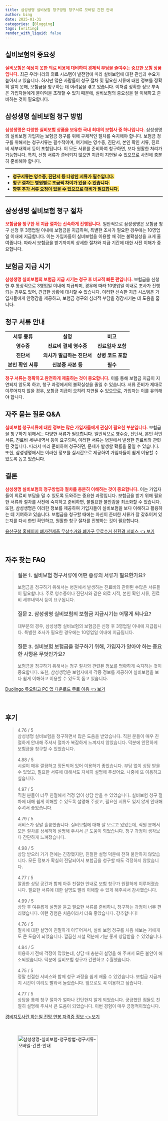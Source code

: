 ```yaml
---
title: 삼성생명 실비보험 청구방법 청구서류 모바일 간편 안내
author: bing
date: 2025-01-31
categories: [Blogging]
tags: [writing]
render_with_liquid: false
---
```



<h2 id='실비보험의 중요성'>실비보험의 중요성</h2>

<p><b><span style="color: #ee2323;">실비보험은 예상치 못한 의료 비용에 대비하여 경제적 부담을 줄여주는 중요한 보험 상품입니다.</span></b> 최근 우리나라의 의료 시스템이 발전함에 따라 실비보험에 대한 관심과 수요가 높아지고 있습니다. 하지만 많은 사람들이 청구 절차 및 필요한 서류에 대한 정보를 정확히 알지 못해, 보험금을 청구하는 데 어려움을 겪고 있습니다. 이처럼 정확한 정보 부족은 가입자들에게 불이익을 초래할 수 있기 때문에, 실비보험의 중요성을 잘 이해하고 준비하는 것이 필요합니다.</p>

<h2 id='삼성생명 실비보험 청구 방법'>삼성생명 실비보험 청구 방법</h2>

<p><b><span style="color: #ee2323;">삼성생명은 다양한 실비보험 상품을 보유한 국내 최대의 보험사 중 하나입니다.</span></b> 삼성생명의 실비보험 가입자는 보험금 청구를 위해 구체적인 절차를 숙지해야 합니다. 보험금 청구를 위해서는 청구서류는 필수적이며, 여기에는 영수증, 진단서, 본인 확인 서류, 진료비 세부내역서 등이 포함됩니다. 이 모든 서류를 준비하여 청구하면, 보다 원활한 처리가 가능합니다. 특히, 신청 서류가 준비되지 않으면 지급이 지연될 수 있으므로 사전에 충분히 준비해야 합니다.</p>

<hr />

<ul>
    <li><b><span style="background-color: #ffe066;">청구서류는 영수증, 진단서 등 다양한 서류가 필수입니다.</span></b></li>
    <li><b><span style="background-color: #ffe066;">청구 절차는 병원별로 조금씩 차이가 있을 수 있습니다.</span></b></li>
    <li><b><span style="background-color: #ffe066;">향후 추가 서류 요청이 있을 수 있으므로 대비가 필요합니다.</span></b></li>
</ul>

<hr />

<h2 id='삼성생명 실비보험 청구 절차'>삼성생명 실비보험 청구 절차</h2>

<p><b><span style="color: #ee2323;">보험금을 청구한 뒤 지급 절차는 신속하게 진행됩니다.</span></b> 일반적으로 삼성생명은 보험금 청구 신청 후 3영업일 이내에 보험금을 지급하며, 특별한 조사가 필요한 경우에는 10영업일 이내에 지급합니다. 이는 가입자들이 실비보험을 이용할 때 겪는 불확실성을 크게 줄여줍니다. 따라서 보험금을 받기까지의 상세한 절차와 지급 기간에 대한 사전 이해가 중요합니다.</p>

<h2 id='보험금 지급 시기'>보험금 지급 시기</h2>

<p><b><span style="color: #ee2323;">삼성생명 실비보험의 보험금 지급 시기는 청구 후 비교적 빠른 편입니다.</span></b> 보험금을 신청한 후 통상적으로 3영업일 이내에 지급되며, 경우에 따라 10영업일 이내로 조사가 진행되는 경우도 있어, 긴급한 상황에 대처할 수 있습니다. 이러한 신속한 지급 시스템은 가입자들에게 안정감을 제공하고, 보험금 청구의 심리적 부담을 경감시키는 데 도움을 줍니다.</p>

<h2 id='청구 서류 안내'>청구 서류 안내</h2>

<table>
    <tr>
        <td style="text-align: center; height: 17px;"><b>서류 종류</b></td>
        <td style="text-align: center; height: 17px;"><b>설명</b></td>
        <td style="text-align: center; height: 17px;"><b>비고</b></td>
    </tr>
    <tr>
        <td style="text-align: center; height: 17px;"><b>영수증</b></td>
        <td style="text-align: center; height: 17px;"><b>진료비 결제 영수증</b></td>
        <td style="text-align: center; height: 17px;"><b>진료일자 포함</b></td>
    </tr>
    <tr>
        <td style="text-align: center; height: 17px;"><b>진단서</b></td>
        <td style="text-align: center; height: 17px;"><b>의사가 발급하는 진단서</b></td>
        <td style="text-align: center; height: 17px;"><b>상병 코드 포함</b></td>
    </tr>
    <tr>
        <td style="text-align: center; height: 17px;"><b>본인 확인 서류</b></td>
        <td style="text-align: center; height: 17px;"><b>신분증 사본 등</b></td>
        <td style="text-align: center; height: 17px;"><b>필수</b></td>
    </tr>
</table>

<p><b><span style="color: #ee2323;">청구 서류는 정확하고 완전하게 제출하는 것이 중요합니다.</span></b> 이를 통해 보험금 지급이 지연되지 않도록 하고, 청구 과정에서의 불확실성을 줄일 수 있습니다. 서류 준비가 제대로 이루어지지 않을 경우, 보험금 지급이 오히려 지연될 수 있으므로, 가입자는 이를 유의해야 합니다.</p>

<h2 id='자주 묻는 질문 Q&A'>자주 묻는 질문 Q&A</h2>

<p><b><span style="color: #ee2323;">실비보험 청구서류에 대한 정보는 많은 가입자들에게 관심이 필요한 부분입니다.</span></b> 보험금을 청구하기 위해서는 다양한 서류가 필요합니다. 일반적으로 영수증, 진단서, 본인 확인 서류, 진료비 세부내역서 등이 요구되며, 이러한 서류는 병원에서 발생한 진료비와 관련된 것입니다. 따라서 미리 준비하여 청구하면, 문제가 발생할 확률을 줄일 수 있습니다. 또한, 삼성생명에서는 이러한 정보를 실시간으로 제공하여 가입자들이 쉽게 이용할 수 있도록 돕고 있습니다.</p>

<h2 id='결론'>결론</h2>

<p><b><span style="color: #ee2323;">삼성생명 실비보험의 청구방법과 절차를 충분히 이해하는 것이 중요합니다.</span></b> 이는 가입자들이 의료비 부담을 덜 수 있도록 도와주는 중요한 과정입니다. 보험금을 받기 위해 필요한 서류와 절차를 사전에 숙지하고 준비하면, 불필요한 불안감을 최소화할 수 있습니다. 또한, 삼성생명은 이러한 정보를 제공하여 가입자들이 실비보험을 보다 이해하고 활용하는 데 기여하고 있습니다. 보험금을 청구할 때에는 자신이 준비한 서류가 잘 갖추어져 있는지를 다시 한번 확인하고, 원활한 청구 절차를 진행하는 것이 필요합니다.</p>


<p><a class="click-button" title="용산구청 홈페이지 폐가전제품 무상수거와 폐가구 무료수거 친환경 서비스" href="https://afficreate.github.io/posts/%EC%9A%A9%EC%82%B0%EA%B5%AC%EC%B2%AD-%ED%99%88%ED%8E%98%EC%9D%B4%EC%A7%80-%ED%8F%90%EA%B0%80%EC%A0%84%EC%A0%9C%ED%92%88-%EB%AC%B4%EC%83%81%EC%88%98%EA%B1%B0%EC%99%80-%ED%8F%90%EA%B0%80%EA%B5%AC-%EB%AC%B4%EB%A3%8C%EC%88%98%EA%B1%B0-%EC%B9%9C%ED%99%98%EA%B2%BD-%EC%84%9C%EB%B9%84%EC%8A%A4/" rel="dofollow">용산구청 홈페이지 폐가전제품 무상수거와 폐가구 무료수거 친환경 서비스 👈 보기</a></p><br>
<h2 id='자주_찾는_FAQ'>자주 찾는 FAQ</h2>
<div itemscope="" itemtype="https://schema.org/FAQPage"> 
<blockquote> 
<div itemscope="" itemprop="mainEntity" itemtype="https://schema.org/Question"> 
<h3 itemprop="name">질문 1. 실비보험 청구서류에 어떤 종류의 서류가 필요한가요?</h3> 
<div itemscope="" itemprop="acceptedAnswer" itemtype="https://schema.org/Answer"> 
<span itemprop="text"> 
<p>보험금을 청구하기 위해서는 병원에서 발생하는 진료비와 관련된 수많은 서류들이 필요합니다. 주로 영수증이나 진단서와 같은 의료 서적, 본인 확인 서류, 진료비 세부내역서 등이 요구됩니다.</p> 
</span> 
</div> 
</div> 

<div itemscope="" itemprop="mainEntity" itemtype="https://schema.org/Question"> 
<h3 itemprop="name">질문 2. 삼성생명 실비보험의 보험금 지급시기는 어떻게 되나요?</h3> 
<div itemscope="" itemprop="acceptedAnswer" itemtype="https://schema.org/Answer"> 
<span itemprop="text"> 
<p>대부분의 경우, 삼성생명 실비보험의 보험금은 신청 후 3영업일 이내에 지급됩니다. 특별한 조사가 필요한 경우에는 10영업일 이내에 지급됩니다.</p> 
</span> 
</div> 
</div> 

<div itemscope="" itemprop="mainEntity" itemtype="https://schema.org/Question"> 
<h3 itemprop="name">질문 3. 실비보험 보험금을 청구하기 위해, 가입자가 알아야 하는 중요한 사항은 무엇인가요?</h3> 
<div itemscope="" itemprop="acceptedAnswer" itemtype="https://schema.org/Answer"> 
<span itemprop="text"> 
<p>보험금을 청구하기 위해서는 청구 절차와 관련된 정보를 명확하게 숙지하는 것이 중요합니다. 또한, 삼성생명은 보험자에게 각종 정보를 제공하여 실비보험을 보다 쉽게 이해하고 이용할 수 있도록 돕고 있습니다.</p> 
</span> 
</div> 
</div> 
</blockquote> 
</div>
<p><a class="click-button" title="Duolingo 듀오링고 PC 앱 다운로드 무료 이용" href="https://afficreate.github.io/posts/Duolingo-%EB%93%80%EC%98%A4%EB%A7%81%EA%B3%A0-PC-%EC%95%B1-%EB%8B%A4%EC%9A%B4%EB%A1%9C%EB%93%9C-%EB%AC%B4%EB%A3%8C-%EC%9D%B4%EC%9A%A9/" rel="dofollow">Duolingo 듀오링고 PC 앱 다운로드 무료 이용 👈 보기</a></p><br>
<h2 id='후기'>후기</h2>
<div itemscope itemtype="https://schema.org/Product">
  <blockquote>
  <div itemprop="review" itemscope itemtype="https://schema.org/Review">
      <div itemprop="reviewRating" itemscope itemtype="https://schema.org/Rating"> <span itemprop="ratingValue">4.76</span> / <span itemprop="bestRating">5</span> </div>
      <span itemprop="reviewBody">삼성생명 실비보험을 청구하면서 많은 도움을 받았습니다. 직원 분들이 매우 친절하게 안내해 주셔서 절차가 복잡하게 느껴지지 않았습니다. 덕분에 안전하게 보험금을 청구할 수 있었습니다.</span>
  </div>
  <br>
  <div itemprop="review" itemscope itemtype="https://schema.org/Review">
      <div itemprop="reviewRating" itemscope itemtype="https://schema.org/Rating"> <span itemprop="ratingValue">4.88</span> / <span itemprop="bestRating">5</span> </div>
      <span itemprop="reviewBody">시설이 매우 깔끔하고 정돈되어 있어 이용하기 좋았습니다. 부담 없이 상담 받을 수 있었고, 필요한 서류에 대해서도 자세히 설명해 주셨어요. 나중에 또 이용하고 싶습니다.</span>
  </div>
  <br>
  <div itemprop="review" itemscope itemtype="https://schema.org/Review">
      <div itemprop="reviewRating" itemscope itemtype="https://schema.org/Rating"> <span itemprop="ratingValue">4.97</span> / <span itemprop="bestRating">5</span> </div>
      <span itemprop="reviewBody">직원 분들이 너무 친절해서 걱정 없이 상담 받을 수 있었습니다. 실비보험 청구 절차에 대해 쉽게 이해할 수 있도록 설명해 주셨고, 필요한 서류도 잊지 않게 안내해 주셔서 좋았습니다.</span>
  </div>
  <br>
  <div itemprop="review" itemscope itemtype="https://schema.org/Review">
      <div itemprop="reviewRating" itemscope itemtype="https://schema.org/Rating"> <span itemprop="ratingValue">4.79</span> / <span itemprop="bestRating">5</span> </div>
      <span itemprop="reviewBody">서비스가 정말 훌륭했습니다. 실비보험에 대해 잘 모르고 있었는데, 직원 분께서 모든 절차를 상세하게 설명해 주셔서 큰 도움이 되었습니다. 청구 과정이 생각보다 간단하게 느껴졌습니다.</span>
  </div>
  <br>
  <div itemprop="review" itemscope itemtype="https://schema.org/Review">
      <div itemprop="reviewRating" itemscope itemtype="https://schema.org/Rating"> <span itemprop="ratingValue">4.98</span> / <span itemprop="bestRating">5</span> </div>
      <span itemprop="reviewBody">상담 받으러 가기 전에는 긴장했지만, 친절한 설명 덕분에 전혀 불안하지 않았습니다. 모든 정보가 확실히 전달되어서 보험금을 청구할 때도 걱정하지 않았습니다.</span>
  </div>
  <br>
  <div itemprop="review" itemscope itemtype="https://schema.org/Review">
      <div itemprop="reviewRating" itemscope itemtype="https://schema.org/Rating"> <span itemprop="ratingValue">4.77</span> / <span itemprop="bestRating">5</span> </div>
      <span itemprop="reviewBody">깔끔한 상담 공간과 함께 아주 친절한 안내로 보험 청구가 원활하게 이루어졌습니다. 필요한 서류에 대한 설명도 빨리 이해할 수 있게 해주셔서 감사했습니다.</span>
  </div>
  <br>
  <div itemprop="review" itemscope itemtype="https://schema.org/Review">
      <div itemprop="reviewRating" itemscope itemtype="https://schema.org/Rating"> <span itemprop="ratingValue">4.99</span> / <span itemprop="bestRating">5</span> </div>
      <span itemprop="reviewBody">상담 후 여유롭게 설명을 듣고 필요한 서류를 준비하니, 청구하는 과정이 너무 편리했습니다. 이런 경험은 처음이라서 더욱 좋았습니다. 강추합니다!</span>
  </div>
  <br>
  <div itemprop="review" itemscope itemtype="https://schema.org/Review">
      <div itemprop="reviewRating" itemscope itemtype="https://schema.org/Rating"> <span itemprop="ratingValue">4.76</span> / <span itemprop="bestRating">5</span> </div>
      <span itemprop="reviewBody">절차에 대한 설명이 친절하게 이루어져서, 실비 보험 청구를 처음 해보는 저에게도 큰 도움이 되었습니다. 깔끔한 시설 덕분에 기분 좋게 상담받을 수 있었습니다.</span>
  </div>
  <br>
  <div itemprop="review" itemscope itemtype="https://schema.org/Review">
      <div itemprop="reviewRating" itemscope itemtype="https://schema.org/Rating"> <span itemprop="ratingValue">4.84</span> / <span itemprop="bestRating">5</span> </div>
      <span itemprop="reviewBody">이용하기 전에 걱정이 많았는데, 상담 때 충분히 설명을 해 주셔서 모든 불안이 해소되었습니다. 덕분에 실비보험 청구가 간편하고 수월했습니다.</span>
  </div>
  <br>
  <div itemprop="review" itemscope itemtype="https://schema.org/Review">
      <div itemprop="reviewRating" itemscope itemtype="https://schema.org/Rating"> <span itemprop="ratingValue">4.75</span> / <span itemprop="bestRating">5</span> </div>
      <span itemprop="reviewBody">정말 친절한 서비스와 함께 청구 과정을 쉽게 배울 수 있었습니다. 보험금 지급까지 시간이 이리도 빨라서 놀랐습니다. 앞으로도 꼭 이용하고 싶습니다.</span>
  </div>
  <br>
  <div itemprop="review" itemscope itemtype="https://schema.org/Review">
      <div itemprop="reviewRating" itemscope itemtype="https://schema.org/Rating"> <span itemprop="ratingValue">4.77</span> / <span itemprop="bestRating">5</span> </div>
      <span itemprop="reviewBody">상담을 통해 청구 절차가 얼마나 간단한지 알게 되었습니다. 궁금했던 점들도 친절히 설명해 주셔서 큰 도움이 되었습니다. 이번 경험이 매우 긍정적이었습니다.</span>
  </div>
  </blockquote>
</div>
<p><a class="click-button" title="경비지도사란 하는일 전망 연봉 자격증 정보" href="https://afficreate.github.io/posts/%EA%B2%BD%EB%B9%84%EC%A7%80%EB%8F%84%EC%82%AC%EB%9E%80-%ED%95%98%EB%8A%94%EC%9D%BC-%EC%A0%84%EB%A7%9D-%EC%97%B0%EB%B4%89-%EC%9E%90%EA%B2%A9%EC%A6%9D-%EC%A0%95%EB%B3%B4/" rel="dofollow">경비지도사란 하는일 전망 연봉 자격증 정보 👈 보기</a></p><br>
<figure class="image"><img src="https://afficreate.github.io/assets/img/thumbnail/삼성생명-실비보험-청구방법-청구서류-모바일-간편-안내.webp" alt="삼성생명-실비보험-청구방법-청구서류-모바일-간편-안내" width="256" height="256"></figure>